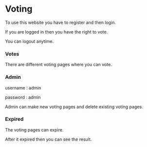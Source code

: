 # Voting

To use this website you have to register and then login.

If you are logged in then you have the right to vote.

You can logout anytime.

### Votes

There are different voting pages where you can vote.

### Admin

username : admin

password : admin

Admin can make new voting pages and delete existing voting pages.

### Expired

The voting pages can expire.

After it expired then you can see the result.
